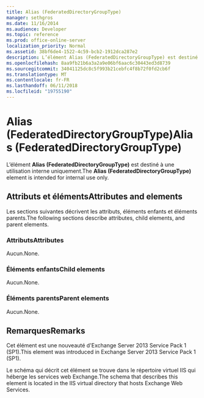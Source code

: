 ```yaml
---
title: Alias (FederatedDirectoryGroupType)
manager: sethgros
ms.date: 11/16/2014
ms.audience: Developer
ms.topic: reference
ms.prod: office-online-server
localization_priority: Normal
ms.assetid: 38bf6de4-1522-4c59-bcb2-1912dca287e2
description: L’élément Alias (FederatedDirectoryGroupType) est destiné à une utilisation interne uniquement.
ms.openlocfilehash: 8aa9fb21b6a3a2a9e06bf6aac6c30443ed3d8739
ms.sourcegitcommit: 34041125dc8c5f993b21cebfc4f8b72f0fd2cb6f
ms.translationtype: MT
ms.contentlocale: fr-FR
ms.lasthandoff: 06/11/2018
ms.locfileid: "19755190"
---
```

# <a name="alias-federateddirectorygrouptype"></a><span data-ttu-id="d2e64-103">Alias (FederatedDirectoryGroupType)</span><span class="sxs-lookup"><span data-stu-id="d2e64-103">Alias (FederatedDirectoryGroupType)</span></span>

<span data-ttu-id="d2e64-104">L’élément **Alias (FederatedDirectoryGroupType)** est destiné à une utilisation interne uniquement.</span><span class="sxs-lookup"><span data-stu-id="d2e64-104">The **Alias (FederatedDirectoryGroupType)** element is intended for internal use only.</span></span> 

## <a name="attributes-and-elements"></a><span data-ttu-id="d2e64-105">Attributs et éléments</span><span class="sxs-lookup"><span data-stu-id="d2e64-105">Attributes and elements</span></span>

<span data-ttu-id="d2e64-106">Les sections suivantes décrivent les attributs, éléments enfants et éléments parents.</span><span class="sxs-lookup"><span data-stu-id="d2e64-106">The following sections describe attributes, child elements, and parent elements.</span></span>
  
### <a name="attributes"></a><span data-ttu-id="d2e64-107">Attributs</span><span class="sxs-lookup"><span data-stu-id="d2e64-107">Attributes</span></span>

<span data-ttu-id="d2e64-108">Aucun.</span><span class="sxs-lookup"><span data-stu-id="d2e64-108">None.</span></span>
  
### <a name="child-elements"></a><span data-ttu-id="d2e64-109">Éléments enfants</span><span class="sxs-lookup"><span data-stu-id="d2e64-109">Child elements</span></span>

<span data-ttu-id="d2e64-110">Aucun.</span><span class="sxs-lookup"><span data-stu-id="d2e64-110">None.</span></span>
  
### <a name="parent-elements"></a><span data-ttu-id="d2e64-111">Éléments parents</span><span class="sxs-lookup"><span data-stu-id="d2e64-111">Parent elements</span></span>

<span data-ttu-id="d2e64-112">Aucun.</span><span class="sxs-lookup"><span data-stu-id="d2e64-112">None.</span></span>
  
## <a name="remarks"></a><span data-ttu-id="d2e64-113">Remarques</span><span class="sxs-lookup"><span data-stu-id="d2e64-113">Remarks</span></span>

<span data-ttu-id="d2e64-114">Cet élément est une nouveauté d'Exchange Server 2013 Service Pack 1 (SP1).</span><span class="sxs-lookup"><span data-stu-id="d2e64-114">This element was introduced in Exchange Server 2013 Service Pack 1 (SP1).</span></span>
  
<span data-ttu-id="d2e64-115">Le schéma qui décrit cet élément se trouve dans le répertoire virtuel IIS qui héberge les services web Exchange.</span><span class="sxs-lookup"><span data-stu-id="d2e64-115">The schema that describes this element is located in the IIS virtual directory that hosts Exchange Web Services.</span></span>
  

